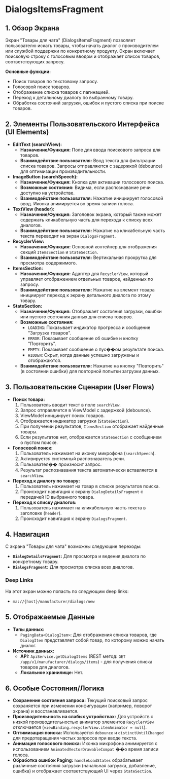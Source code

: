 # DialogsItemsFragment

## 1. Обзор Экрана

Экран "Товары для чата" (DialogsItemsFragment) позволяет пользователю искать товары, чтобы начать диалог с производителем или службой поддержки по конкретному продукту. Экран включает поисковую строку с голосовым вводом и отображает список товаров, соответствующих запросу.

**Основные функции:**
*   Поиск товаров по текстовому запросу.
*   Голосовой поиск товаров.
*   Отображение списка товаров с пагинацией.
*   Переход к детальному диалогу по выбранному товару.
*   Обработка состояний загрузки, ошибок и пустого списка при поиске товаров.

## 2. Элементы Пользовательского Интерфейса (UI Elements)

*   **EditText (searchView):**
    *   **Назначение/Функция:** Поле для ввода поискового запроса для товаров.
    *   **Взаимодействие пользователя:** Ввод текста для фильтрации списка товаров. Запросы отправляются с задержкой (debounce) для оптимизации производительности.
*   **ImageButton (searchSpeech):**
    *   **Назначение/Функция:** Кнопка для активации голосового поиска.
    *   **Возможные состояния:** Видима, если распознавание речи доступно на устройстве.
    *   **Взаимодействие пользователя:** Нажатие инициирует голосовой ввод. Иконка анимируется во время записи голоса.
*   **TextView (header):**
    *   **Назначение/Функция:** Заголовок экрана, который также может содержать кликабельную часть для перехода к списку всех диалогов.
    *   **Взаимодействие пользователя:** Нажатие на кликабельную часть текста переводит на экран `DialogsFragment`.
*   **RecyclerView:**
    *   **Назначение/Функция:** Основной контейнер для отображения секций `ItemsSection` и `StateSection`.
    *   **Взаимодействие пользователя:** Вертикальная прокрутка для просмотра содержимого.
*   **ItemsSection:**
    *   **Назначение/Функция:** Адаптер для `RecyclerView`, который управляет отображением отдельных товаров, найденных по запросу.
    *   **Взаимодействие пользователя:** Нажатие на элемент товара инициирует переход к экрану детального диалога по этому товару.
*   **StateSection:**
    *   **Назначение/Функция:** Отображает состояния загрузки, ошибки или пустого состояния данных для списка товаров.
    *   **Возможные состояния:**
        *   `LOADING`: Показывает индикатор прогресса и сообщение "Загрузка товаров".
        *   `ERROR`: Показывает сообщение об ошибке и кнопку "Повторить".
        *   `EMPTY`: Показывает сообщение о пус��ом результате поиска.
        *   `HIDDEN`: Скрыт, когда данные успешно загружены и отображаются.
    *   **Взаимодействие пользователя:** Нажатие на кнопку "Повторить" (в состоянии ошибки) для повторной попытки загрузки данных.

## 3. Пользовательские Сценарии (User Flows)

*   **Поиск товара:**
    1.  Пользователь вводит текст в поле `searchView`.
    2.  Запрос отправляется в ViewModel с задержкой (debounce).
    3.  ViewModel инициирует поиск товаров.
    4.  Отображается индикатор загрузки (`StateSection`).
    5.  При получении результатов, `ItemsSection` отображает найденные товары.
    6.  Если результатов нет, отображается `StateSection` с сообщением о пустом поиске.
*   **Голосовой поиск:**
    1.  Пользователь нажимает на иконку микрофона (`searchSpeech`).
    2.  Активируется системный распознаватель речи.
    3.  Пользовател�� произносит запрос.
    4.  Результат распознавания текста автоматически вставляется в `searchView`.
*   **Переход к диалогу по товару:**
    1.  Пользователь нажимает на товар в списке результатов поиска.
    2.  Происходит навигация к экрану `DialogDetailsFragment` с передачей ID выбранного товара.
*   **Переход к списку диалогов:**
    1.  Пользователь нажимает на кликабельную часть текста в заголовке (`header`).
    2.  Происходит навигация к экрану `DialogsFragment`.

## 4. Навигация

С экрана "Товары для чата" возможны следующие переходы:

*   **`DialogDetailsFragment`:** Для просмотра и ведения диалога по конкретному товару.
*   **`DialogsFragment`:** Для просмотра списка всех диалогов.

### Deep Links

На этот экран можно попасть по следующим deep links:

*   `ma://{host}/manufacturer/dialogs/new`

## 5. Отображаемые Данные

*   **Типы данных:**
    *   `PagingData<DialogItem>`: Для отображения списка товаров, где `DialogItem` представляет собой товар, по которому можно начать диалог.
*   **Источник данных:**
    *   **API:** `ApiService.getDialogItems` (REST метод: `GET /app/v1/manufacturer/dialogs/items`) - для получения списка товаров для диалогов.
    *   **Локальное хранилище:** Нет.

## 6. Особые Состояния/Логика

*   **Сохранение состояния запроса:** Текущий поисковый запрос сохраняется при изменении конфигурации (например, поворот экрана) и восстанавливается.
*   **Производительность на слабых устройствах:** Для устройств с низкой производительностью аниматор элементов `RecyclerView` отключается (`viewBinding.recyclerView.itemAnimator = null`).
*   **Оптимизация поиска:** Используется `debounce` и `distinctUntilChanged` для предотвращения частых запросов при вводе текста.
*   **Анимация голосового поиска:** Иконка микрофона анимируется с использованием `AnimatedVectorDrawableCompat` ��о время записи голоса.
*   **Обработка ошибок Paging:** `handleLoadStates` обрабатывает различные состояния загрузки (начальная загрузка, добавление, ошибка) и отображает соответствующий UI через `StateSection`.